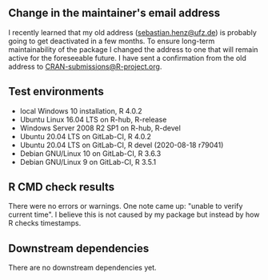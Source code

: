 ## Change in the maintainer's email address
I recently learned that my old address (sebastian.henz@ufz.de) is probably 
going to get deactivated in a few months. To ensure long-term maintainability 
of the package I changed the address to one that will remain active for the 
foreseeable future. I have sent a confirmation from the old address to
CRAN-submissions@R-project.org.

## Test environments
* local Windows 10 installation, R 4.0.2
* Ubuntu Linux 16.04 LTS on R-hub, R-release
* Windows Server 2008 R2 SP1 on R-hub, R-devel
* Ubuntu 20.04 LTS on GitLab-CI, R 4.0.2
* Ubuntu 20.04 LTS on GitLab-CI, R devel (2020-08-18 r79041)
* Debian GNU/Linux 10 on GitLab-CI, R 3.6.3
* Debian GNU/Linux 9 on GitLab-CI, R 3.5.1

## R CMD check results
There were no errors or warnings.
One note came up: "unable to verify current time". I believe this is 
not caused by my package but instead by how R checks timestamps.

## Downstream dependencies
There are no downstream dependencies yet.
